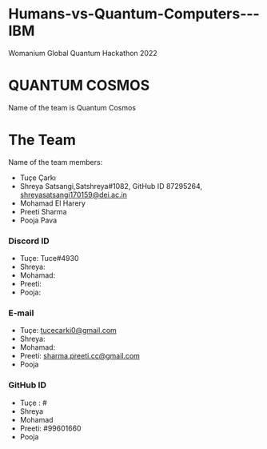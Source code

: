 # Humans-vs-Quantum-Computers---IBM
 Womanium Global Quantum Hackathon 2022
# QUANTUM COSMOS
Name of the team is Quantum Cosmos
# The Team
Name of the team members:
- Tuçe Çarkı
- Shreya Satsangi,Satshreya#1082, GitHub ID 87295264, shreyasatsangi170159@dei.ac.in
- Mohamad El Harery
- Preeti Sharma
- Pooja Pava
### Discord ID
* Tuçe: Tuce#4930
* Shreya: 
* Mohamad:
* Preeti:
* Pooja:
### E-mail
* Tuçe: tucecarki0@gmail.com
* Shreya: 
* Mohamad:
* Preeti: sharma.preeti.cc@gmail.com
* Pooja
### GitHub ID
* Tuçe : #
* Shreya
* Mohamad
* Preeti: #99601660
* Pooja

